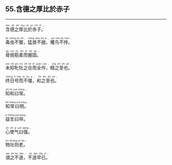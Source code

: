 ## 55.含德之厚比於赤子
---


<ruby><rb> 含德之厚比於赤子。 </rb> <rt> hán  dé  zhī  hòu  bǐ  yú  chì  zǐ 。</rt>
</ruby>

<ruby><rb> 毒虫不螫，猛兽不据，攫鸟不抟。 </rb> <rt> dú  chóng  bù  shì ， měng  shòu  bù  jù ， jué  niǎo  bù  tuán 。</rt>
</ruby>

<ruby><rb> 骨弱筋柔而握固。 </rb> <rt> gǔ  ruò  jīn  róu  ér  wò  gù 。</rt>
</ruby>

<ruby><rb> 未知牝牡之合而全作，精之至也。 </rb> <rt> wèi  zhī  pìn  mǔ  zhī  hé  ér  quán  zuò ， jīng  zhī  zhì  yě 。</rt>
</ruby>

<ruby><rb> 终日号而不嗄，和之至也。 </rb> <rt> zhōng  rì  hào  ér  bù  á ， hé  zhī  zhì  yě 。</rt>
</ruby>

<ruby><rb> 知和曰常。 </rb> <rt> zhī  hé  yuē  cháng 。</rt>
</ruby>

<ruby><rb> 知常曰明。 </rb> <rt> zhī  cháng  yuē  míng 。</rt>
</ruby>

<ruby><rb> 益生曰祥。 </rb> <rt> yì  shēng  yuē  xiáng 。</rt>
</ruby>

<ruby><rb> 心使气曰强。 </rb> <rt> xīn  shǐ  qì  yuē  qiáng 。</rt>
</ruby>

<ruby><rb> 物壮则老。 </rb> <rt> wù  zhuàng  zé  lǎo 。</rt>
</ruby>

<ruby><rb> 谓之不道，不道早已。 </rb> <rt> wèi  zhī  bù  dào ， bù  dào  zǎo  yǐ 。</rt>
</ruby>

<ruby><rb>   </rb> <rt> </rt>
</ruby>

